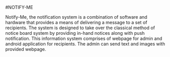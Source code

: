 #NOTIFY-ME

Notify-Me, the notification system is a combination of software and hardware that provides a means of delivering a message to a set of recipients. The system is designed to take over the classical method of notice board system by providing in-hand notices along with push notification. This information system comprises of webpage for admin and android application for recipients. The admin can send text and images with provided webpage.